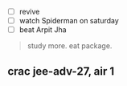 - [ ] revive
- [ ] watch Spiderman on saturday
- [ ] beat Arpit Jha 

> study more. eat package.

## **crac jee-adv-27, air 1**
